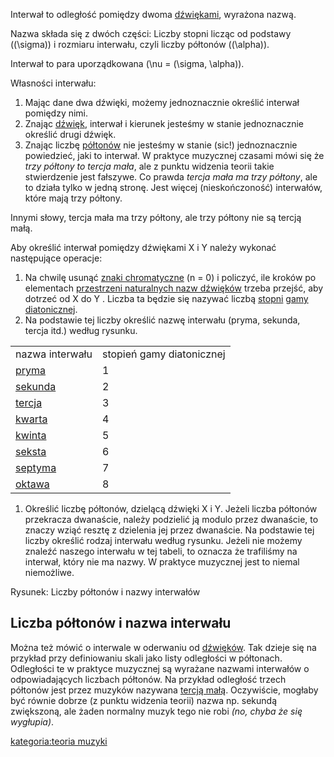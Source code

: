 Interwał to odległość pomiędzy dwoma [dźwiękami](dźwięk "wikilink"),
wyrażona nazwą.

Nazwa składa się z dwóch części: Liczby stopni licząc od podstawy
(\(\sigma\)) i rozmiaru interwału, czyli liczby półtonów (\(\alpha\)).

Interwał to para uporządkowana \(\nu = (\sigma, \alpha)\).

Własności interwału:

1.  Mając dane dwa dźwięki, możemy jednoznacznie określić interwał
    pomiędzy nimi.
2.  Znając [dźwięk](dźwięk "wikilink"), interwał i kierunek jesteśmy w
    stanie jednoznacznie określić drugi dźwięk.
3.  Znając liczbę [półtonów](półton "wikilink") nie jesteśmy w stanie
    (sic\!) jednoznacznie powiedzieć, jaki to interwał. W praktyce
    muzycznej czasami mówi się że *trzy półtony to tercja mała*, ale z
    punktu widzenia teorii takie stwierdzenie jest fałszywe. Co prawda
    *tercja mała ma trzy półtony*, ale to działa tylko w jedną stronę.
    Jest więcej (nieskończoność) interwałów, które mają trzy półtony.

Innymi słowy, tercja mała ma trzy półtony, ale trzy półtony nie są
tercją małą.

Aby określić interwał pomiędzy dźwiękami X i Y należy wykonać
następujące operacje:

1.  Na chwilę usunąć [znaki chromatyczne](znaki_chromatyczne "wikilink")
    (n = 0) i policzyć, ile kroków po elementach [przestrzeni
    naturalnych nazw
    dźwięków](przestrzeń_naturalnych_nazw_dźwięków "wikilink")
    trzeba przejść, aby dotrzeć od X do Y . Liczba ta będzie się nazywać
    liczbą [stopni](stopień "wikilink") [gamy
    diatonicznej](gama_diatoniczna "wikilink").
2.  Na podstawie tej liczby określić nazwę interwału (pryma, sekunda,
    tercja itd.) według rysunku.

|                               |                           |
| ----------------------------- | ------------------------- |
| nazwa interwału               | stopień gamy diatonicznej |
| [pryma](pryma "wikilink")     | 1                         |
| [sekunda](sekunda "wikilink") | 2                         |
| [tercja](tercja "wikilink")   | 3                         |
| [kwarta](kwarta "wikilink")   | 4                         |
| [kwinta](kwinta "wikilink")   | 5                         |
| [seksta](seksta "wikilink")   | 6                         |
| [septyma](septyma "wikilink") | 7                         |
| [oktawa](oktawa "wikilink")   | 8                         |

1.  Określić liczbę półtonów, dzielącą dźwięki X i Y. Jeżeli liczba
    półtonów przekracza dwanaście, należy podzielić ją modulo przez
    dwanaście, to znaczy wziąć resztę z dzielenia jej przez dwanaście.
    Na podstawie tej liczby określić rodzaj interwału według rysunku.
    Jeżeli nie możemy znaleźć naszego interwału w tej tabeli, to
    oznacza że trafiliśmy na interwał, który nie ma nazwy. W praktyce
    muzycznej jest to niemal niemożliwe.

Rysunek: Liczby półtonów i nazwy interwałów

## Liczba półtonów i nazwa interwału

Można też mówić o interwale w oderwaniu od
[dźwięków](dźwięk "wikilink"). Tak dzieje się na przykład przy
definiowaniu skali jako listy odległości w półtonach. Odległości te w
praktyce muzycznej są wyrażane nazwami interwałów o odpowiadających
liczbach półtonów. Na przykład odległość trzech półtonów jest przez
muzyków nazywana [tercją małą](tercja_mała "wikilink"). Oczywiście,
mogłaby być równie dobrze (z punktu widzenia teorii) nazwa np. sekundą
zwiększoną, ale żaden normalny muzyk tego nie robi *(no, chyba że się
wygłupia)*.

[kategoria:teoria muzyki](kategoria:teoria_muzyki "wikilink")